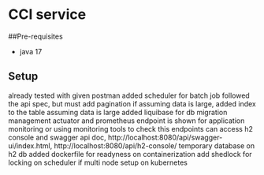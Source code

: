 # CCI service


##Pre-requisites
- java 17

## Setup
already tested with given postman
added scheduler for batch job
followed the api spec, but must add pagination if assuming data is large,
added index to the table assuming data is large
added liquibase for db migration management
actuator and prometheus endpoint is shown for application monitoring or using monitoring tools to check this endpoints
can access h2 console and swagger api doc, http://localhost:8080/api/swagger-ui/index.html, http://localhost:8080/api/h2-console/
temporary database on h2 db
added dockerfile for readyness on containerization
add shedlock for locking on scheduler if multi node setup on kubernetes
